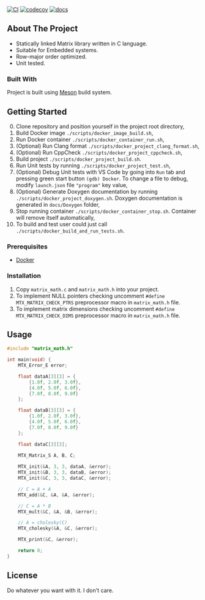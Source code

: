[![CI](https://github.com/IvanVnucec/c_matrix_library/actions/workflows/main.yml/badge.svg)](https://github.com/IvanVnucec/c_matrix_library/actions/workflows/main.yml)
[![codecov](https://codecov.io/gh/IvanVnucec/c_matrix_library/branch/master/graph/badge.svg?token=DIJ1KJMVTM)](https://codecov.io/gh/IvanVnucec/c_matrix_library)
[![docs](https://img.shields.io/docsrs/regex?color=blue)](https://ivanvnucec.github.io/c_matrix_library/)

## About The Project
* Statically linked Matrix library written in C language.  
* Suitable for Embedded systems.  
* Row-major order optimized.  
* Unit tested.  

### Built With
Project is built using [Meson](https://mesonbuild.com/) build system.

## Getting Started
0. Clone repository and position yourself in the project root directory,
1. Build Docker image `./scripts/docker_image_build.sh`,
2. Run Docker container `./scripts/docker_container_run.sh`,
3. (Optional) Run Clang format `./scripts/docker_project_clang_format.sh`,
4. (Optional) Run CppCheck `./scripts/docker_project_cppcheck.sh`,
5. Build project `./scripts/docker_project_build.sh`.
6. Run Unit tests by running `./scripts/docker_project_test.sh`,
7. (Optional) Debug Unit tests with VS Code by going into `Run` tab and pressing green start button `(gdb) Docker`. To change a file to debug, modify `launch.json` file `"program"` key value,
8. (Optional) Generate Doxygen documentation by running `./scripts/docker_project_doxygen.sh`. Doxygen documentation is generated in `docs/Doxygen` folder,
9. Stop running container `./scripts/docker_container_stop.sh`. Container will remove itself automatically,
10. To build and test user could just call `./scripts/docker_build_and_run_tests.sh`.
 
### Prerequisites
* [Docker](https://www.docker.com/)

### Installation
1. Copy `matrix_math.c` and `matrix_math.h` into your project.
2. To implement NULL pointers checking uncomment `#define MTX_MATRIX_CHECK_PTRS` preprocessor macro in `matrix_math.h` file.
3. To implement matrix dimensions checking uncomment `#define MTX_MATRIX_CHECK_DIMS` preprocessor macro in `matrix_math.h` file.

## Usage
```c
#include "matrix_math.h"

int main(void) {
    MTX_Error_E error;

    float dataA[3][3] = {
        {1.0f, 2.0f, 3.0f},
        {4.0f, 5.0f, 6.0f},
        {7.0f, 8.0f, 9.0f}
    };

    float dataB[3][3] = {
        {1.0f, 2.0f, 3.0f},
        {4.0f, 5.0f, 6.0f},
        {7.0f, 8.0f, 9.0f}
    };

    float dataC[3][3];
    
    MTX_Matrix_S A, B, C;

    MTX_init(&A, 3, 3, dataA, &error);
    MTX_init(&B, 3, 3, dataB, &error);
    MTX_init(&C, 3, 3, dataC, &error);

    // C = A + A
    MTX_add(&C, &A, &A, &error);

    // C = A * B
    MTX_mult(&C, &A, &B, &error);

    // A = cholesky(C)
    MTX_cholesky(&A, &C, &error);

    MTX_print(&C, &error);

    return 0;
}
```

## License
Do whatever you want with it. I don't care.
